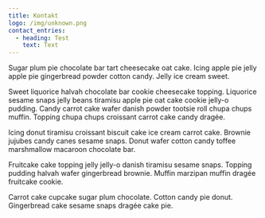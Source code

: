 ```yaml
---
title: Kontakt
logo: /img/unknown.png
contact_entries:
  - heading: Test
    text: Text
---
```

Sugar plum pie chocolate bar tart cheesecake oat cake. Icing apple pie jelly apple pie gingerbread powder cotton candy. Jelly ice cream sweet.



Sweet liquorice halvah chocolate bar cookie cheesecake topping. Liquorice sesame snaps jelly beans tiramisu apple pie oat cake cookie jelly-o pudding. Candy carrot cake wafer danish powder tootsie roll chupa chups muffin. Topping chupa chups croissant carrot cake candy dragée.



Icing donut tiramisu croissant biscuit cake ice cream carrot cake. Brownie jujubes candy canes sesame snaps. Donut wafer cotton candy toffee marshmallow macaroon chocolate bar.



Fruitcake cake topping jelly jelly-o danish tiramisu sesame snaps. Topping pudding halvah wafer gingerbread brownie. Muffin marzipan muffin dragée fruitcake cookie.



Carrot cake cupcake sugar plum chocolate. Cotton candy pie donut. Gingerbread cake sesame snaps dragée cake pie.
